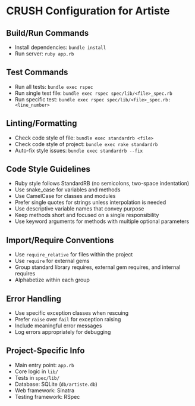 # CRUSH Configuration for Artiste

## Build/Run Commands
- Install dependencies: `bundle install`
- Run server: `ruby app.rb`

## Test Commands
- Run all tests: `bundle exec rspec`
- Run single test file: `bundle exec rspec spec/lib/<file>_spec.rb`
- Run specific test: `bundle exec rspec spec/lib/<file>_spec.rb:<line_number>`

## Linting/Formatting
- Check code style of file: `bundle exec standardrb <file>`
- Check code style of project: `bundle exec rake standardrb`
- Auto-fix style issues: `bundle exec standardrb --fix`

## Code Style Guidelines
- Ruby style follows StandardRB (no semicolons, two-space indentation)
- Use snake_case for variables and methods
- Use CamelCase for classes and modules
- Prefer single quotes for strings unless interpolation is needed
- Use descriptive variable names that convey purpose
- Keep methods short and focused on a single responsibility
- Use keyword arguments for methods with multiple optional parameters

## Import/Require Conventions
- Use `require_relative` for files within the project
- Use `require` for external gems
- Group standard library requires, external gem requires, and internal requires
- Alphabetize within each group

## Error Handling
- Use specific exception classes when rescuing
- Prefer `raise` over `fail` for exception raising
- Include meaningful error messages
- Log errors appropriately for debugging

## Project-Specific Info
- Main entry point: `app.rb`
- Core logic in `lib/`
- Tests in `spec/lib/`
- Database: SQLite (`db/artiste.db`)
- Web framework: Sinatra
- Testing framework: RSpec